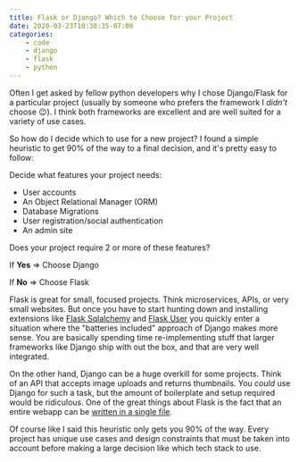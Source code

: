 ```yaml
---
title: Flask or Django? Which to Choose for your Project
date: 2020-03-23T10:38:35-07:00
categories:
    - code
    - django
    - flask
    - python
---
```


Often I get asked by fellow python developers why I chose Django/Flask for a
particular project (usually by someone who prefers the framework I _didn't_ choose
😉). I think both frameworks are excellent and are well suited for a variety of
use cases.

So how do I decide which to use for a new project? I found a simple heuristic to
get 90% of the way to a final decision, and it's pretty easy to follow:


<!--more-->


Decide what features your project needs:

* User accounts
* An Object Relational Manager (ORM)
* Database Migrations
* User registration/social authentication
* An admin site

Does your project require 2 or more of these features?

If **Yes**  => Choose Django

If **No**   => Choose Flask


Flask is great for small, focused projects. Think microservices, APIs, or very
small websites. But once you have to start hunting down and installing extensions
like [Flask Sqlalchemy](https://flask-sqlalchemy.palletsprojects.com/en/2.x/) and
[Flask User](https://flask-user.readthedocs.io/en/latest/) you quickly enter a
situation where the "batteries included" approach of Django makes more sense. You
are basically spending time re-implementing stuff that larger frameworks like
Django ship with out the box, and that are very well integrated.

On the other hand, Django can be a huge overkill for some projects. Think of an
API that accepts image uploads and returns thumbnails. You _could_ use Django for
such a task, but the amount of boilerplate and setup required would be ridiculous.
One of the great things about Flask is the fact that an entire webapp can be
[written in a single
file](https://flask-sqlalchemy.palletsprojects.com/en/2.x/quickstart/#a-minimal-application).

Of course like I said this heuristic only gets you 90% of the way. Every project
has unique use cases and design constraints that must be taken into account before
making a large decision like which tech stack to use.
